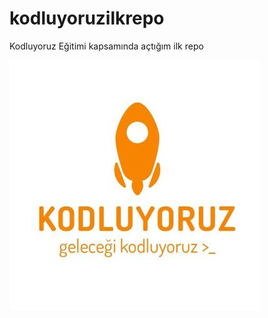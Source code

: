 # kodluyoruzilkrepo
Kodluyoruz Eğitimi kapsamında açtığım ilk repo

![Alt text](kodluyoruz_logo.jpg?raw=true "Title")
